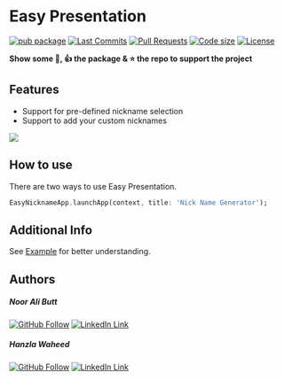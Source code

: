 # Easy Presentation

[![pub package](https://img.shields.io/pub/v/easy_nickname.svg?logo=dart&logoColor=00b9fc)](https://pub.dartlang.org/packages/easy_nickname)
[![Last Commits](https://img.shields.io/github/last-commit/nooralibutt/easy_nickname?logo=git&logoColor=white)](https://github.com/nooralibutt/easy_nickname/commits/master)
[![Pull Requests](https://img.shields.io/github/issues-pr/nooralibutt/easy_nickname?logo=github&logoColor=white)](https://github.com/nooralibutt/easy_nickname/pulls)
[![Code size](https://img.shields.io/github/languages/code-size/nooralibutt/easy_nickname?logo=github&logoColor=white)](https://github.com/nooralibutt/easy_nickname)
[![License](https://img.shields.io/github/license/nooralibutt/easy_nickname?logo=open-source-initiative&logoColor=green)](https://github.com/nooralibutt/easy_nickname/blob/master/LICENSE)

**Show some 💙, 👍 the package & ⭐️ the repo to support the project**

## Features
- Support for pre-defined nickname selection
- Support to add your custom nicknames

![](https://github.com/nooralibutt/easy_nickname/blob/master/demo-gif.gif?raw=true)
## How to use
There are two ways to use Easy Presentation.

```dart
EasyNicknameApp.launchApp(context, title: 'Nick Name Generator');
```

## Additional Info

See [Example](https://pub.dev/packages/easy_nickname/example) for better understanding.

## Authors
##### Noor Ali Butt
[![GitHub Follow](https://img.shields.io/badge/Connect--blue.svg?logo=Github&longCache=true&style=social&label=Follow)](https://github.com/nooralibutt) [![LinkedIn Link](https://img.shields.io/badge/Connect--blue.svg?logo=linkedin&longCache=true&style=social&label=Connect
)](https://www.linkedin.com/in/nooralibutt)
##### Hanzla Waheed
[![GitHub Follow](https://img.shields.io/badge/Connect--blue.svg?logo=Github&longCache=true&style=social&label=Follow)](https://github.com/mhanzla80) [![LinkedIn Link](https://img.shields.io/badge/Connect--blue.svg?logo=linkedin&longCache=true&style=social&label=Connect
)](https://www.linkedin.com/in/mhanzla80)
